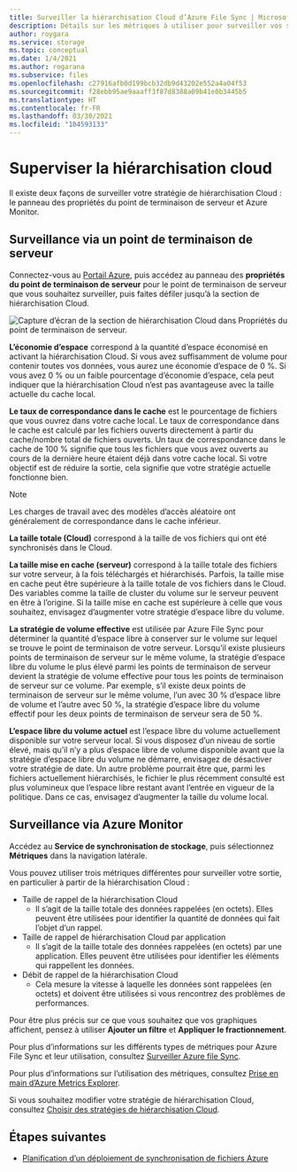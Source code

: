 ```yaml
---
title: Surveiller la hiérarchisation Cloud d’Azure File Sync | Microsoft Docs
description: Détails sur les métriques à utiliser pour surveiller vos stratégies de hiérarchisation Cloud.
author: roygara
ms.service: storage
ms.topic: conceptual
ms.date: 1/4/2021
ms.author: rogarana
ms.subservice: files
ms.openlocfilehash: c27916afb0d199bcb32db9d43202e552a4a04f53
ms.sourcegitcommit: f28ebb95ae9aaaff3f87d8388a09b41e0b3445b5
ms.translationtype: HT
ms.contentlocale: fr-FR
ms.lasthandoff: 03/30/2021
ms.locfileid: "104593133"
---
```

# <a name="monitor-cloud-tiering"></a>Superviser la hiérarchisation cloud
Il existe deux façons de surveiller votre stratégie de hiérarchisation Cloud : le panneau des propriétés du point de terminaison de serveur et Azure Monitor.

## <a name="monitoring-via-server-endpoint"></a>Surveillance via un point de terminaison de serveur

Connectez-vous au [Portail Azure](https://portal.azure.com/), puis accédez au panneau des **propriétés du point de terminaison de serveur** pour le point de terminaison de serveur que vous souhaitez surveiller, puis faites défiler jusqu’à la section de hiérarchisation Cloud. 

![Capture d’écran de la section de hiérarchisation Cloud dans Propriétés du point de terminaison de serveur.](media/storage-sync-monitoring-cloud-tiering/cloud-tiering-monitoring-5.png)

**L’économie d’espace** correspond à la quantité d’espace économisé en activant la hiérarchisation Cloud. Si vous avez suffisamment de volume pour contenir toutes vos données, vous aurez une économie d’espace de 0 %. Si vous avez 0 % ou un faible pourcentage d’économie d’espace, cela peut indiquer que la hiérarchisation Cloud n’est pas avantageuse avec la taille actuelle du cache local. 

**Le taux de correspondance dans le cache** est le pourcentage de fichiers que vous ouvrez dans votre cache local. Le taux de correspondance dans le cache est calculé par les fichiers ouverts directement à partir du cache/nombre total de fichiers ouverts. Un taux de correspondance dans le cache de 100 % signifie que tous les fichiers que vous avez ouverts au cours de la dernière heure étaient déjà dans votre cache local. Si votre objectif est de réduire la sortie, cela signifie que votre stratégie actuelle fonctionne bien.

> [!NOTE]
> Les charges de travail avec des modèles d’accès aléatoire ont généralement de correspondance dans le cache inférieur. 

**La taille totale (Cloud)** correspond à la taille de vos fichiers qui ont été synchronisés dans le Cloud. 

**La taille mise en cache (serveur)** correspond à la taille totale des fichiers sur votre serveur, à la fois téléchargés et hiérarchisés. Parfois, la taille mise en cache peut être supérieure à la taille totale de vos fichiers dans le Cloud. Des variables comme la taille de cluster du volume sur le serveur peuvent en être à l’origine. Si la taille mise en cache est supérieure à celle que vous souhaitez, envisagez d’augmenter votre stratégie d’espace libre du volume. 

**La stratégie de volume effective** est utilisée par Azure File Sync pour déterminer la quantité d’espace libre à conserver sur le volume sur lequel se trouve le point de terminaison de votre serveur. Lorsqu’il existe plusieurs points de terminaison de serveur sur le même volume, la stratégie d’espace libre du volume le plus élevé parmi les points de terminaison de serveur devient la stratégie de volume effective pour tous les points de terminaison de serveur sur ce volume. Par exemple, s’il existe deux points de terminaison de serveur sur le même volume, l’un avec 30 % d’espace libre de volume et l’autre avec 50 %, la stratégie d’espace libre du volume effectif pour les deux points de terminaison de serveur sera de 50 %.

**L’espace libre du volume actuel** est l’espace libre du volume actuellement disponible sur votre serveur local. Si vous disposez d’un niveau de sortie élevé, mais qu’il n’y a plus d’espace libre de volume disponible avant que la stratégie d’espace libre du volume ne démarre, envisagez de désactiver votre stratégie de date. Un autre problème pourrait être que, parmi les fichiers actuellement hiérarchisés, le fichier le plus récemment consulté est plus volumineux que l’espace libre restant avant l’entrée en vigueur de la politique. Dans ce cas, envisagez d’augmenter la taille du volume local. 

## <a name="monitoring-via-azure-monitor"></a>Surveillance via Azure Monitor

Accédez au **Service de synchronisation de stockage**, puis sélectionnez **Métriques** dans la navigation latérale. 

Vous pouvez utiliser trois métriques différentes pour surveiller votre sortie, en particulier à partir de la hiérarchisation Cloud :

- Taille de rappel de la hiérarchisation Cloud
    - Il s’agit de la taille totale des données rappelées (en octets). Elles peuvent être utilisées pour identifier la quantité de données qui fait l’objet d’un rappel.
- Taille de rappel de hiérarchisation Cloud par application
    - Il s’agit de la taille totale des données rappelées (en octets) par une application. Elles peuvent être utilisées pour identifier les éléments qui rappellent les données.
- Débit de rappel de la hiérarchisation Cloud
    - Cela mesure la vitesse à laquelle les données sont rappelées (en octets) et doivent être utilisées si vous rencontrez des problèmes de performances. 

Pour être plus précis sur ce que vous souhaitez que vos graphiques affichent, pensez à utiliser **Ajouter un filtre** et **Appliquer le fractionnement**.
 
Pour plus d’informations sur les différents types de métriques pour Azure File Sync et leur utilisation, consultez [Surveiller Azure file Sync](storage-sync-files-monitoring.md).

Pour plus d’informations sur l’utilisation des métriques, consultez [Prise en main d’Azure Metrics Explorer](../../azure-monitor/essentials/metrics-getting-started.md).

Si vous souhaitez modifier votre stratégie de hiérarchisation Cloud, consultez [Choisir des stratégies de hiérarchisation Cloud](storage-sync-choose-cloud-tiering-policies.md).

## <a name="next-steps"></a>Étapes suivantes
* [Planification d’un déploiement de synchronisation de fichiers Azure](storage-sync-files-planning.md)
